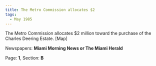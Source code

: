 ```yaml
---  
title: The Metro Commission allocates $2  
tags:  
  - May 1985  
---  
```

  
The Metro Commission allocates $2 million toward the purchase of the Charles Deering Estate. [Map]  
  
Newspapers: **Miami Morning News or The Miami Herald**  
  
Page: **1**, Section: **B** 
